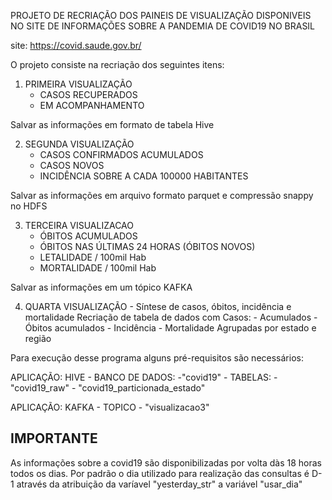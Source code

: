 PROJETO DE RECRIAÇÃO DOS PAINEIS DE VISUALIZAÇÃO DISPONIVEIS NO SITE DE INFORMAÇÕES SOBRE A PANDEMIA DE COVID19 NO BRASIL

site: https://covid.saude.gov.br/

O projeto consiste na recriação dos seguintes itens:

1. PRIMEIRA VISUALIZAÇÃO
	- CASOS RECUPERADOS
	- EM ACOMPANHAMENTO
	
Salvar as informações em formato de tabela Hive
	
2. SEGUNDA VISUALIZAÇÃO
	- CASOS CONFIRMADOS ACUMULADOS
	- CASOS NOVOS
	- INCIDÊNCIA SOBRE A CADA 100000 HABITANTES
	
Salvar as informações em arquivo formato parquet e compressão snappy no HDFS

3. TERCEIRA VISUALIZACAO
	- ÓBITOS ACUMULADOS
	- ÓBITOS NAS ÚLTIMAS 24 HORAS (ÓBITOS NOVOS)
	- LETALIDADE / 100mil Hab
	- MORTALIDADE / 100mil Hab
	
Salvar as informações em um tópico KAFKA

4. QUARTA VISUALIZAÇÃO - Síntese de casos, óbitos, incidência e mortalidade
	Recriação de tabela de dados com Casos:
 		- Acumulados
 		- Óbitos acumulados
 		- Incidência
 		- Mortalidade
	Agrupadas por estado e região
	
Para execução desse programa alguns pré-requisitos são necessários:

APLICAÇÃO: HIVE
	- BANCO DE DADOS: 
		-"covid19"
	- TABELAS:
		- "covid19_raw"
		- "covid19_particionada_estado"
		
APLICAÇÃO: KAFKA
	- TOPICO
		- "visualizacao3"
		

IMPORTANTE
----------

As informações sobre a covid19 são disponibilizadas por volta dàs 18 horas todos os dias. 
Por padrão o dia utilizado para realização das consultas é D-1 através da atribuição da varíavel "yesterday_str" a variável "usar_dia"
